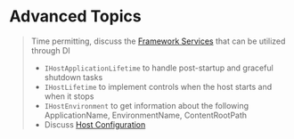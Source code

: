 # Advanced Topics

>Time permitting, discuss the [Framework Services](https://docs.microsoft.com/en-us/aspnet/core/fundamentals/host/generic-host?view=aspnetcore-3.0#framework-provided-services) that can be utilized through DI
>
>- `IHostApplicationLifetime` to handle post-startup and graceful shutdown tasks
>- `IHostLifetime` to implement controls when the host starts and when it stops
>- `IHostEnvironment` to get information about the following ApplicationName, EnvironmentName, ContentRootPath
>- Discuss [Host Configuration](https://docs.microsoft.com/en-us/aspnet/core/fundamentals/host/generic-host?view=aspnetcore-3.0#host-configuration)